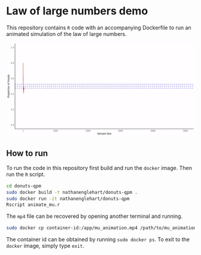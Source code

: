 # Law of large numbers demo 

This repository contains `R` code with an accompanying Dockerfile to run an animated simulation of the law of large numbers. 

<p align="center">
<!-- ![LLN animation here](mu_animation_1.gif) -->
    <img src="mu_animation_1.gif" alt="LLN Demo" width="750">
</p>

## How to run

To run the code in this repository first build and run the `docker` image. Then run the `R` script.

```bash
cd donuts-qpm
sudo docker build -t nathanenglehart/donuts-qpm .
sudo docker run -it nathanenglehart/donuts-qpm
Rscript animate_mu.r
```

The `mp4` file can be recovered by opening another terminal and running.

```bash
sudo docker cp container-id:/app/mu_animation.mp4 /path/to/mu_animation_1.mp4
```

The container id can be obtained by running `sudo docker ps`. To exit to the `docker` image, simply type `exit`.



